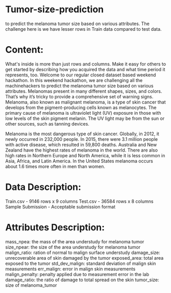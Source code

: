 # Tumor-size-prediction
to predict the melanoma tumor size based on various attributes. The challenge here is we have lesser rows in Train data compared to test data.
# Content:
What's inside is more than just rows and columns. Make it easy for others to get started by describing how you acquired the data and what time period it represents, too.
Welcome to our regular closed dataset based weekend hackathon. In this weekend hackathon, we are challenging all the machinehackers to predict the melanoma tumor size based on various attributes. Melanomas present in many different shapes, sizes, and colors. That’s why it’s tricky to provide a comprehensive set of warning signs. Melanoma, also known as malignant melanoma, is a type of skin cancer that develops from the pigment-producing cells known as melanocytes. The primary cause of melanoma is ultraviolet light (UV) exposure in those with low levels of the skin pigment melanin. The UV light may be from the sun or other sources, such as tanning devices.

Melanoma is the most dangerous type of skin cancer. Globally, in 2012, it newly occurred in 232,000 people. In 2015, there were 3.1 million people with active disease, which resulted in 59,800 deaths. Australia and New Zealand have the highest rates of melanoma in the world. There are also high rates in Northern Europe and North America, while it is less common in Asia, Africa, and Latin America. In the United States melanoma occurs about 1.6 times more often in men than women.

# Data Description:
Train.csv - 9146 rows x 9 columns
Test.csv - 36584 rows x 8 columns
Sample Submission - Acceptable submission format 

# Attributes Description:
mass_npea:  the mass of the area understudy for melanoma tumor
size_npear: the size of the area understudy for melanoma tumor
malign_ratio: ration of normal to malign surface understudy
damage_size: unrecoverable area of skin damaged by the tumor
exposed_area: total area exposed to the tumor
std_dev_malign: standard deviation of malign skin measurements
err_malign: error in malign skin measurements
malign_penalty: penalty applied due to measurement error in the lab
damage_ratio: the ratio of damage to total spread on the skin
tumor_size: size of melanoma_tumor
